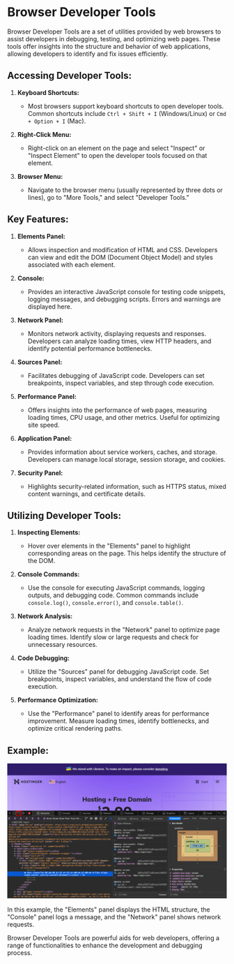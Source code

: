 # Browser Developer Tools

Browser Developer Tools are a set of utilities provided by web browsers to assist developers in debugging, testing, and optimizing web pages. These tools offer insights into the structure and behavior of web applications, allowing developers to identify and fix issues efficiently.

## Accessing Developer Tools:

1. **Keyboard Shortcuts:**

   - Most browsers support keyboard shortcuts to open developer tools. Common shortcuts include `Ctrl + Shift + I` (Windows/Linux) or `Cmd + Option + I` (Mac).

2. **Right-Click Menu:**

   - Right-click on an element on the page and select "Inspect" or "Inspect Element" to open the developer tools focused on that element.

3. **Browser Menu:**
   - Navigate to the browser menu (usually represented by three dots or lines), go to "More Tools," and select "Developer Tools."

## Key Features:

1. **Elements Panel:**

   - Allows inspection and modification of HTML and CSS. Developers can view and edit the DOM (Document Object Model) and styles associated with each element.

2. **Console:**

   - Provides an interactive JavaScript console for testing code snippets, logging messages, and debugging scripts. Errors and warnings are displayed here.

3. **Network Panel:**

   - Monitors network activity, displaying requests and responses. Developers can analyze loading times, view HTTP headers, and identify potential performance bottlenecks.

4. **Sources Panel:**

   - Facilitates debugging of JavaScript code. Developers can set breakpoints, inspect variables, and step through code execution.

5. **Performance Panel:**

   - Offers insights into the performance of web pages, measuring loading times, CPU usage, and other metrics. Useful for optimizing site speed.

6. **Application Panel:**

   - Provides information about service workers, caches, and storage. Developers can manage local storage, session storage, and cookies.

7. **Security Panel:**
   - Highlights security-related information, such as HTTPS status, mixed content warnings, and certificate details.

## Utilizing Developer Tools:

1. **Inspecting Elements:**

   - Hover over elements in the "Elements" panel to highlight corresponding areas on the page. This helps identify the structure of the DOM.

2. **Console Commands:**

   - Use the console for executing JavaScript commands, logging outputs, and debugging code. Common commands include `console.log()`, `console.error()`, and `console.table()`.

3. **Network Analysis:**

   - Analyze network requests in the "Network" panel to optimize page loading times. Identify slow or large requests and check for unnecessary resources.

4. **Code Debugging:**

   - Utilize the "Sources" panel for debugging JavaScript code. Set breakpoints, inspect variables, and understand the flow of code execution.

5. **Performance Optimization:**
   - Use the "Performance" panel to identify areas for performance improvement. Measure loading times, identify bottlenecks, and optimize critical rendering paths.

## Example:

![Developer Tools Example](developer_tools_example.png)

In this example, the "Elements" panel displays the HTML structure, the "Console" panel logs a message, and the "Network" panel shows network requests.

Browser Developer Tools are powerful aids for web developers, offering a range of functionalities to enhance the development and debugging process.
